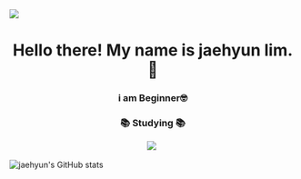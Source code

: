 <img src="https://capsule-render.vercel.app/api?type=venom&height=150&color=638BB2&text=JaeHyun's%20Github&section=header&fontSize=55&fontColor=375266&reversal=false" />

<h1 align="center">Hello there! My name is jaehyun lim. 👋</h1>
<h3 align="center">i am Beginner🤓</h3>

<h3 align="center">📚 Studying 📚</h3>
<div align="center">
  <img src="https://img.shields.io/badge/python-3670A0?style=for-the-badge&logo=python&logoColor=ffdd54" />&nbsp
</div>

![jaehyun's GitHub stats](https://github-readme-stats.vercel.app/api?username=hamtory05&show_icons=true&theme=radical)
